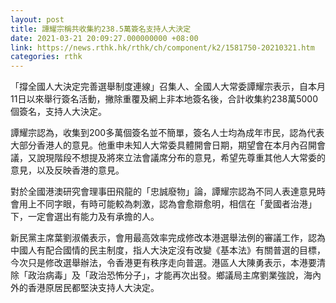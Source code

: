 ```yaml
---
layout: post
title: 譚耀宗稱共收集約238.5萬簽名支持人大決定
date: 2021-03-21 20:09:27.000000000 +08:00
link: https://news.rthk.hk/rthk/ch/component/k2/1581750-20210321.htm
categories: rthk
---
```


「撐全國人大決定完善選舉制度連線」召集人、全國人大常委譚耀宗表示，自本月11日以來舉行簽名活動，撇除重覆及網上非本地簽名後，合計收集約238萬5000個簽名，支持人大決定。

譚耀宗認為，收集到200多萬個簽名並不簡單，簽名人士均為成年市民，認為代表大部分香港人的意見。他重申未知人大常委具體開會日期，期望會在本月內召開會議，又說現階段不想提及將來立法會議席分布的意見，希望先尊重其他人大常委的意見，以及反映香港的意見。

對於全國港澳研究會理事田飛龍的「忠誠廢物」論，譚耀宗認為不同人表達意見時會用上不同字眼，有時可能較為刺激，認為會愈辯愈明，相信在「愛國者治港」下，一定會選出有能力及有承擔的人。

新民黨主席葉劉淑儀表示，會用最高效率完成修改本港選舉法例的審議工作，認為中國人有配合國情的民主制度，指人大決定沒有改變《基本法》有關普選的目標，今次只是修改選舉辦法，令香港更有秩序走向普選。港區人大陳勇表示，本港要清除「政治病毒」及「政治恐怖分子」，才能再次出發。鄉議局主席劉業強說，海內外的香港原居民都堅決支持人大決定。
